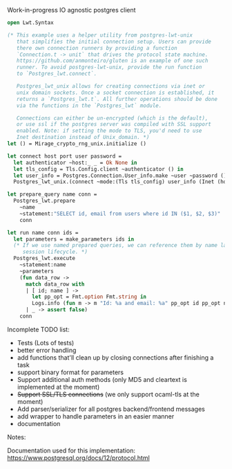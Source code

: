 Work-in-progress IO agnostic postgres client
```ocaml
open Lwt.Syntax

(* This example uses a helper utility from postgres-lwt-unix
   that simplifies the initial connection setup. Users can provide
   there own connection runners by providing a function
   `Connection.t -> unit` that drives the protocol state machine.
   https://github.com/anmonteiro/gluten is an example of one such
   runner. To avoid postgres-lwt-unix, provide the run function
   to `Postgres_lwt.connect`.

   Postgres_lwt_unix allows for creating connections via inet or
   unix domain sockets. Once a socket connection is established, it
   returns a `Postgres_lwt.t`. All further operations should be done
   via the functions in the `Postgres_lwt` module.

   Connections can either be un-encrypted (which is the default),
   or use ssl if the postgres server was compiled with SSL support
   enabled. Note: if setting the mode to TLS, you'd need to use
   Inet destination instead of Unix_domain. *)
let () = Mirage_crypto_rng_unix.initialize ()

let connect host port user password =
  let authenticator ~host:_ _ = Ok None in
  let tls_config = Tls.Config.client ~authenticator () in
  let user_info = Postgres.Connection.User_info.make ~user ~password () in
  Postgres_lwt_unix.(connect ~mode:(Tls tls_config) user_info (Inet (host, port)))

let prepare_query name conn =
  Postgres_lwt.prepare
    ~name
    ~statement:"SELECT id, email from users where id IN ($1, $2, $3)"
    conn

let run name conn ids =
  let parameters = make_parameters ids in
  (* If we use named prepared queries, we can reference them by name later on in the
     session lifecycle. *)
  Postgres_lwt.execute
    ~statement:name
    ~parameters
    (fun data_row ->
      match data_row with
      | [ id; name ] ->
        let pp_opt = Fmt.option Fmt.string in
        Logs.info (fun m -> m "Id: %a and email: %a" pp_opt id pp_opt name)
      | _ -> assert false)
    conn
```

Incomplete TODO list:

* Tests (Lots of tests)
* better error handling
* add functions that'll clean up by closing connections after finishing a task
* support binary format for parameters
* Support additional auth methods (only MD5 and cleartext is implemented at the moment)
* ~~Support SSL/TLS connections~~ (we only support ocaml-tls at the moment)
* Add parser/serializer for all postgres backend/frontend messages
* add wrapper to handle parameters in an easier manner
* documentation

Notes:

Documentation used for this implementation: https://www.postgresql.org/docs/12/protocol.html

